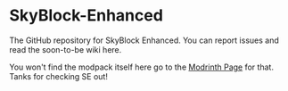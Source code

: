 # SkyBlock-Enhanced
The GitHub repository for SkyBlock Enhanced. You can report issues and read the soon-to-be wiki here.

You won't find the modpack itself here go to the [Modrinth Page](https://modrinth.com/modpack/hypixel-skyblock-enhanced) for that.
Tanks for checking SE out!

